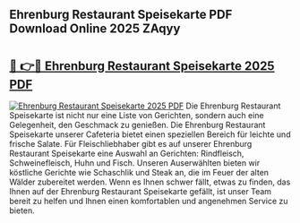 ## Ehrenburg Restaurant Speisekarte PDF Download Online 2025 ZAqyy

# <h2><a href="http://gcdeek.nevu.top/?p=Ehrenburg+Restaurant+Speisekarte">🔗 👉🔴 Ehrenburg Restaurant Speisekarte 2025 PDF</a></h2>

[![Ehrenburg Restaurant Speisekarte 2025 PDF](https://i.imgur.com/dBaPXMq.png)](http://gcdeek.nevu.top/?p=Ehrenburg+Restaurant+Speisekarte)
Die Ehrenburg Restaurant Speisekarte ist nicht nur eine Liste von Gerichten, sondern auch eine Gelegenheit, den Geschmack zu genießen. Die Ehrenburg Restaurant Speisekarte unserer Cafeteria bietet einen speziellen Bereich für leichte und frische Salate. Für Fleischliebhaber gibt es auf unserer Ehrenburg Restaurant Speisekarte eine Auswahl an Gerichten: Rindfleisch, Schweinefleisch, Huhn und Fisch. Unseren Auserwählten bieten wir köstliche Gerichte wie Schaschlik und Steak an, die im Feuer der alten Wälder zubereitet werden. Wenn es Ihnen schwer fällt, etwas zu finden, das Ihnen auf der Ehrenburg Restaurant Speisekarte gefällt, ist unser Team bereit zu helfen und Ihnen einen komfortablen und angenehmen Service zu bieten.
